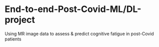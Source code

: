 # End-to-end-Post-Covid-ML/DL-project
Using  MR image data to assess &amp; predict  cognitive fatigue in post-Covid patients
